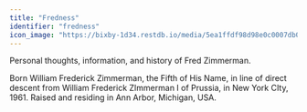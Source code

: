 ```yaml
---
title: "Fredness"
identifier: "fredness"
icon_image: "https://bixby-1d34.restdb.io/media/5ea1ffdf98d98e0c0007db00"
---
```

Personal thoughts, information, and history of Fred Zimmerman. 

Born William Frederick Zimmerman, the Fifth of His Name, in line of direct descent from William Frederick ZImmerman I of Prussia, in New York CIty, 1961.  Raised and residing in Ann Arbor, Michigan, USA.